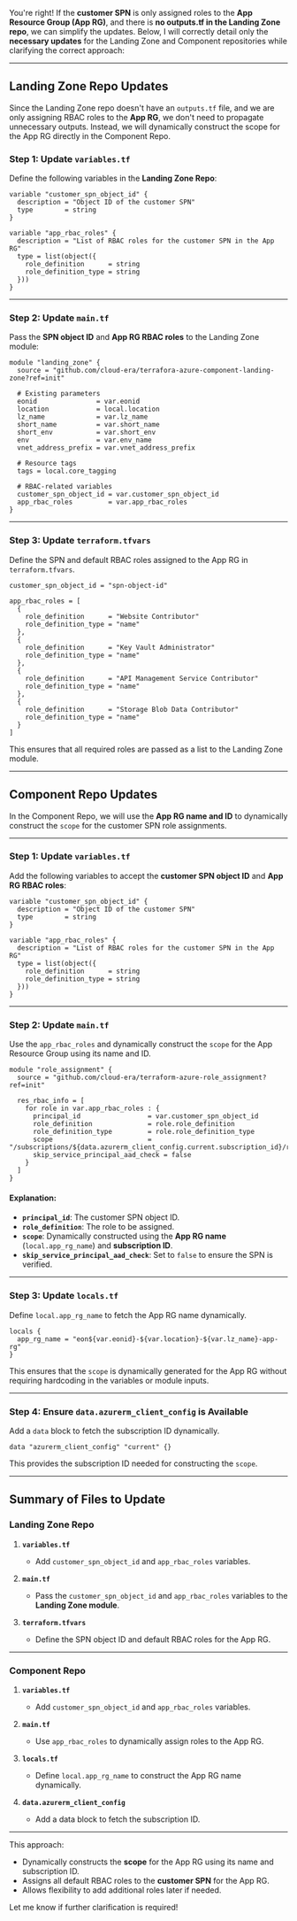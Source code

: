 You're right! If the **customer SPN** is only assigned roles to the **App Resource Group (App RG)**, and there is **no outputs.tf in the Landing Zone repo**, we can simplify the updates. Below, I will correctly detail only the **necessary updates** for the Landing Zone and Component repositories while clarifying the correct approach:

---

## **Landing Zone Repo Updates**

Since the Landing Zone repo doesn't have an `outputs.tf` file, and we are only assigning RBAC roles to the **App RG**, we don't need to propagate unnecessary outputs. Instead, we will dynamically construct the scope for the App RG directly in the Component Repo. 

### **Step 1: Update `variables.tf`**

Define the following variables in the **Landing Zone Repo**:

```hcl
variable "customer_spn_object_id" {
  description = "Object ID of the customer SPN"
  type        = string
}

variable "app_rbac_roles" {
  description = "List of RBAC roles for the customer SPN in the App RG"
  type = list(object({
    role_definition      = string
    role_definition_type = string
  }))
}
```

---

### **Step 2: Update `main.tf`**

Pass the **SPN object ID** and **App RG RBAC roles** to the Landing Zone module:

```hcl
module "landing_zone" {
  source = "github.com/cloud-era/terrafora-azure-component-landing-zone?ref=init"

  # Existing parameters
  eonid               = var.eonid
  location            = local.location
  lz_name             = var.lz_name
  short_name          = var.short_name
  short_env           = var.short_env
  env                 = var.env_name
  vnet_address_prefix = var.vnet_address_prefix

  # Resource tags
  tags = local.core_tagging

  # RBAC-related variables
  customer_spn_object_id = var.customer_spn_object_id
  app_rbac_roles         = var.app_rbac_roles
}
```

---

### **Step 3: Update `terraform.tfvars`**

Define the SPN and default RBAC roles assigned to the App RG in `terraform.tfvars`.

```hcl
customer_spn_object_id = "spn-object-id"

app_rbac_roles = [
  {
    role_definition      = "Website Contributor"
    role_definition_type = "name"
  },
  {
    role_definition      = "Key Vault Administrator"
    role_definition_type = "name"
  },
  {
    role_definition      = "API Management Service Contributor"
    role_definition_type = "name"
  },
  {
    role_definition      = "Storage Blob Data Contributor"
    role_definition_type = "name"
  }
]
```

This ensures that all required roles are passed as a list to the Landing Zone module.

---

## **Component Repo Updates**

In the Component Repo, we will use the **App RG name and ID** to dynamically construct the `scope` for the customer SPN role assignments.

---

### **Step 1: Update `variables.tf`**

Add the following variables to accept the **customer SPN object ID** and **App RG RBAC roles**:

```hcl
variable "customer_spn_object_id" {
  description = "Object ID of the customer SPN"
  type        = string
}

variable "app_rbac_roles" {
  description = "List of RBAC roles for the customer SPN in the App RG"
  type = list(object({
    role_definition      = string
    role_definition_type = string
  }))
}
```

---

### **Step 2: Update `main.tf`**

Use the `app_rbac_roles` and dynamically construct the `scope` for the App Resource Group using its name and ID.

```hcl
module "role_assignment" {
  source = "github.com/cloud-era/terraform-azure-role_assignment?ref=init"

  res_rbac_info = [
    for role in var.app_rbac_roles : {
      principal_id                 = var.customer_spn_object_id
      role_definition              = role.role_definition
      role_definition_type         = role.role_definition_type
      scope                        = "/subscriptions/${data.azurerm_client_config.current.subscription_id}/resourceGroups/${local.app_rg_name}"
      skip_service_principal_aad_check = false
    }
  ]
}
```

#### Explanation:
- **`principal_id`**: The customer SPN object ID.
- **`role_definition`**: The role to be assigned.
- **`scope`**: Dynamically constructed using the **App RG name** (`local.app_rg_name`) and **subscription ID**.
- **`skip_service_principal_aad_check`**: Set to `false` to ensure the SPN is verified.

---

### **Step 3: Update `locals.tf`**

Define `local.app_rg_name` to fetch the App RG name dynamically.

```hcl
locals {
  app_rg_name = "eon${var.eonid}-${var.location}-${var.lz_name}-app-rg"
}
```

This ensures that the `scope` is dynamically generated for the App RG without requiring hardcoding in the variables or module inputs.

---

### **Step 4: Ensure `data.azurerm_client_config` is Available**

Add a `data` block to fetch the subscription ID dynamically.

```hcl
data "azurerm_client_config" "current" {}
```

This provides the subscription ID needed for constructing the `scope`.

---

## **Summary of Files to Update**

### **Landing Zone Repo**
1. **`variables.tf`**
   - Add `customer_spn_object_id` and `app_rbac_roles` variables.

2. **`main.tf`**
   - Pass the `customer_spn_object_id` and `app_rbac_roles` variables to the **Landing Zone module**.

3. **`terraform.tfvars`**
   - Define the SPN object ID and default RBAC roles for the App RG.

---

### **Component Repo**
1. **`variables.tf`**
   - Add `customer_spn_object_id` and `app_rbac_roles` variables.

2. **`main.tf`**
   - Use `app_rbac_roles` to dynamically assign roles to the App RG.

3. **`locals.tf`**
   - Define `local.app_rg_name` to construct the App RG name dynamically.

4. **`data.azurerm_client_config`**
   - Add a data block to fetch the subscription ID.

---

This approach:
- Dynamically constructs the **scope** for the App RG using its name and subscription ID.
- Assigns all default RBAC roles to the **customer SPN** for the App RG.
- Allows flexibility to add additional roles later if needed.

Let me know if further clarification is required!
